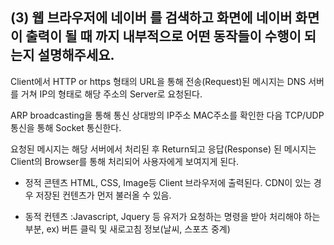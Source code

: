 ## (3) 웹 브라우저에 네이버 를 검색하고 화면에 네이버 화면이 출력이 될 때 까지 내부적으로 어떤 동작들이 수행이 되는지 설명해주세요.


Client에서 HTTP or https 형태의 URL을 통해 전송(Request)된 메시지는 
DNS 서버를 거쳐  IP의 형태로 해당 주소의 Server로 요청된다.

ARP broadcasting을 통해 통신 상대방의 IP주소 MAC주소를 확인한 다음 TCP/UDP 통신을 통해 Socket 통신한다.

요청된 메시지는 해당 서버에서 처리된 후 Return되고 응답(Response) 된 메시지는 Client의 Browser를 통해 처리되어 사용자에게 보여지게 된다.

- 정적 콘텐츠 HTML, CSS, Image등
Client 브라우저에 출력된다. 
CDN이 있는 경우 저장된 컨텐츠가 먼저 불러올 수 있음.

- 동적 컨텐츠 :Javascript, Jquery 등
유저가 요청하는 명령을 받아 처리해야 하는 부분, 
ex) 버튼 클릭 및 새로고침 정보(날씨, 스포츠 중계)

